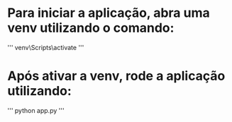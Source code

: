 # Para iniciar a aplicação, abra uma venv utilizando o comando:

'''
venv\Scripts\activate
'''

# Após ativar a venv, rode a aplicação utilizando:

'''
python app.py
'''